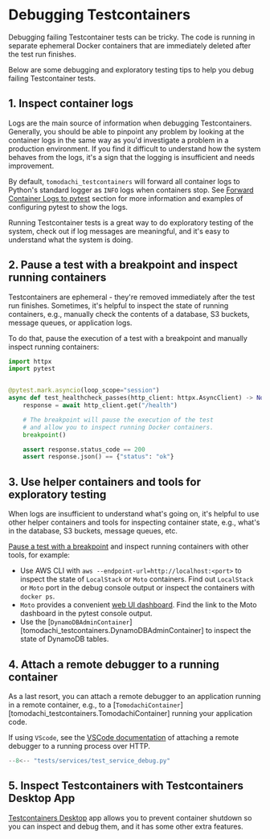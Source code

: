 # Debugging Testcontainers

Debugging failing Testcontainer tests can be tricky.
The code is running in separate ephemeral Docker containers that are immediately deleted after the test run finishes.

Below are some debugging and exploratory testing tips to help you debug failing Testcontainer tests.

## 1. Inspect container logs

Logs are the main source of information when debugging Testcontainers.
Generally, you should be able to pinpoint any problem by looking at the container logs
in the same way as you'd investigate a problem in a production environment.
If you find it difficult to understand how the system behaves from the logs, it's a sign that the logging is insufficient and needs improvement.

By default, `tomodachi_testcontainers` will forward all container logs to Python's standard logger as `INFO` logs when containers stop.
See [Forward Container Logs to pytest](./forward-container-logs-to-pytest.md)
section for more information and examples of configuring pytest to show the logs.

Running Testcontainer tests is a great way to do exploratory testing of the system,
check out if log messages are meaningful, and it's easy to understand what the system is doing.

## 2. Pause a test with a breakpoint and inspect running containers

Testcontainers are ephemeral - they're removed immediately after the test run finishes.
Sometimes, it's helpful to inspect the state of running containers, e.g.,
manually check the contents of a database, S3 buckets, message queues, or application logs.

To do that, pause the execution of a test with a breakpoint and manually inspect running containers:

```py
import httpx
import pytest


@pytest.mark.asyncio(loop_scope="session")
async def test_healthcheck_passes(http_client: httpx.AsyncClient) -> None:
    response = await http_client.get("/health")

    # The breakpoint will pause the execution of the test
    # and allow you to inspect running Docker containers.
    breakpoint()

    assert response.status_code == 200
    assert response.json() == {"status": "ok"}
```

## 3. Use helper containers and tools for exploratory testing

When logs are insufficient to understand what's going on, it's helpful to use other helper containers and tools
for inspecting container state, e.g., what's in the database, S3 buckets, message queues, etc.

[Pause a test with a breakpoint](#2-pause-a-test-with-a-breakpoint-and-inspect-running-containers)
and inspect running containers with other tools, for example:

- Use AWS CLI with `aws --endpoint-url=http://localhost:<port>` to inspect the state of `LocalStack` or `Moto` containers.
  Find out `LocalStack` or `Moto` port in the debug console output or inspect the containers with `docker ps`.
- `Moto` provides a convenient [web UI dashboard](https://docs.getmoto.org/en/latest/docs/server_mode.html#dashboard).
  Find the link to the Moto dashboard in the pytest console output.
- Use the [`DynamoDBAdminContainer`][tomodachi_testcontainers.DynamoDBAdminContainer] to inspect the state of DynamoDB tables.

## 4. Attach a remote debugger to a running container

As a last resort, you can attach a remote debugger to an application running in a remote container,
e.g., to a [`TomodachiContainer`][tomodachi_testcontainers.TomodachiContainer] running your application code.

If using `VScode`, see the [VSCode documentation](https://code.visualstudio.com/docs/python/debugging#_debugging-by-attaching-over-a-network-connection)
of attaching a remote debugger to a running process over HTTP.

```py
--8<-- "tests/services/test_service_debug.py"
```

## 5. Inspect Testcontainers with Testcontainers Desktop App

[Testcontainers Desktop](https://testcontainers.com/desktop/) app allows you to prevent container shutdown
so you can inspect and debug them, and it has some other extra features.
